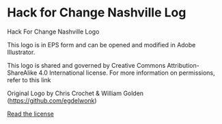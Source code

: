 Hack for Change Nashville Log
=================

Hack For Change Nashville Logo

This logo is in EPS form and can be opened and modified in Adobe Illustrator. 

This logo is shared and governed by Creative Commons Attribution-ShareAlike 4.0 International license.
For more information on permissions, refer to this link

Original Logo by Chris Crochet & William Golden (https://github.com/egdelwonk)

[Read the license](http://creativecommons.org/licenses/by-sa/4.0/)
